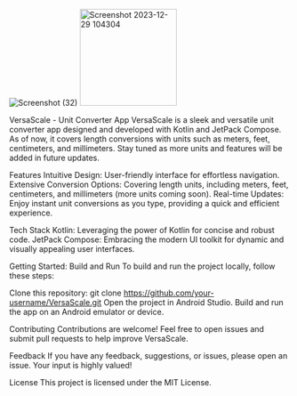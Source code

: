 ![Screenshot (32)](https://github.com/aaranayaadi/VersaScale/assets/37096846/12f47a89-15c2-4843-8639-97200f2bb433)
<img width="174" alt="Screenshot 2023-12-29 104304" src="https://github.com/aaranayaadi/VersaScale/assets/37096846/9107c129-c518-4d05-b9ea-5e6b0868994e">

VersaScale - Unit Converter App
VersaScale is a sleek and versatile unit converter app designed and developed with Kotlin and JetPack Compose. As of now, it covers length conversions with units such as meters, feet, centimeters, and millimeters. Stay tuned as more units and features will be added in future updates.

Features
Intuitive Design: User-friendly interface for effortless navigation.
Extensive Conversion Options: Covering length units, including meters, feet, centimeters, and millimeters (more units coming soon).
Real-time Updates: Enjoy instant unit conversions as you type, providing a quick and efficient experience.

Tech Stack
Kotlin: Leveraging the power of Kotlin for concise and robust code.
JetPack Compose: Embracing the modern UI toolkit for dynamic and visually appealing user interfaces.

Getting Started:
Build and Run
To build and run the project locally, follow these steps:

Clone this repository: git clone https://github.com/your-username/VersaScale.git
Open the project in Android Studio.
Build and run the app on an Android emulator or device.

Contributing
Contributions are welcome! Feel free to open issues and submit pull requests to help improve VersaScale.

Feedback
If you have any feedback, suggestions, or issues, please open an issue. Your input is highly valued!

License
This project is licensed under the MIT License.
